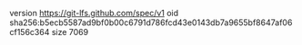 version https://git-lfs.github.com/spec/v1
oid sha256:b5ecb5587ad9bf0b00c6791d786fcd43e0143db7a9655bf8647af06cf156c364
size 7069
